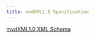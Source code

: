```yaml
---
title: mvdXML1.0 Specification
---
```


<a href="http://www.buildingsmart-tech.org/downloads/accompanying-documents/formats/mvdxml-schema/mvdXML_V1-0.xsd">mvdXML1.0 XML Schema</a>
